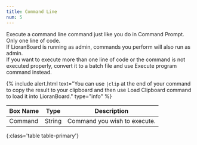 ```yaml
---
title: Command Line
num: 5
---
```


Execute a command line command just like you do in Command Prompt. Only one line of code.\
If LioranBoard is running as admin, commands you perform will also run as admin.\
If you want to execute more than one line of code or the command is not executed properly, convert it to a batch file and use Execute program command instead.

{% include alert.html text="You can use <code>|clip</code> at the end of your command to copy the result to your clipboard and then use Load Clipboard command to load it into LioranBoard." type="info" %} 


| Box Name | Type | Description | 
|-------|--------|--------
|Command|	String	|Command you wish to execute.
{:class='table table-primary'}









